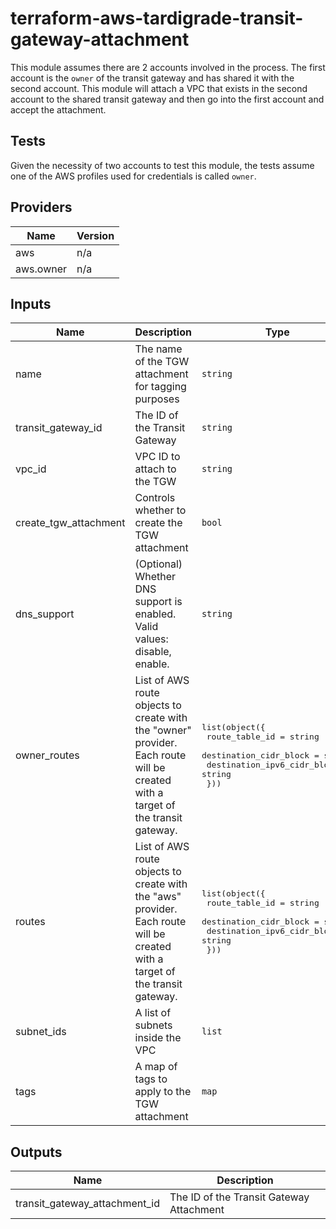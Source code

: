 # terraform-aws-tardigrade-transit-gateway-attachment

This module assumes there are 2 accounts involved in the process. The first account is the `owner` of the transit gateway and
has shared it with the second account. This module will attach a VPC that exists in the second account to the shared transit
gateway and then go into the first account and accept the attachment.

## Tests

Given the necessity of two accounts to test this module, the tests assume one of the AWS profiles used for credentials is
called `owner`.


<!-- BEGIN TFDOCS -->
## Providers

| Name | Version |
|------|---------|
| aws | n/a |
| aws.owner | n/a |

## Inputs

| Name | Description | Type | Default | Required |
|------|-------------|------|---------|:-----:|
| name | The name of the TGW attachment for tagging purposes | `string` | n/a | yes |
| transit\_gateway\_id | The ID of the Transit Gateway | `string` | n/a | yes |
| vpc\_id | VPC ID to attach to the TGW | `string` | n/a | yes |
| create\_tgw\_attachment | Controls whether to create the TGW attachment | `bool` | `true` | no |
| dns\_support | (Optional) Whether DNS support is enabled. Valid values: disable, enable. | `string` | `"enable"` | no |
| owner\_routes | List of AWS route objects to create with the "owner" provider. Each route will be created with a target of the transit gateway. | <pre>list(object({<br>    route_table_id              = string<br>    destination_cidr_block      = string<br>    destination_ipv6_cidr_block = string<br>  }))</pre> | `[]` | no |
| routes | List of AWS route objects to create with the "aws" provider. Each route will be created with a target of the transit gateway. | <pre>list(object({<br>    route_table_id              = string<br>    destination_cidr_block      = string<br>    destination_ipv6_cidr_block = string<br>  }))</pre> | `[]` | no |
| subnet\_ids | A list of subnets inside the VPC | `list` | `[]` | no |
| tags | A map of tags to apply to the TGW attachment | `map` | `{}` | no |

## Outputs

| Name | Description |
|------|-------------|
| transit\_gateway\_attachment\_id | The ID of the Transit Gateway Attachment |

<!-- END TFDOCS -->
